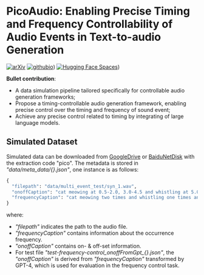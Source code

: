 # PicoAudio: Enabling Precise Timing and Frequency Controllability of Audio Events in Text-to-audio Generation
[![arXiv](https://img.shields.io/badge/arXiv-2308.05734-brightgreen.svg?style=flat-square)](https://arxiv.org/abs/2407.02869) 
[![githubio](https://img.shields.io/badge/GitHub.io-Audio_Samples-blue?logo=Github&style=flat-square)](https://picoaudio.github.io/))
[![Hugging Face Spaces](https://img.shields.io/badge/%F0%9F%A4%97%20Hugging%20Face-Spaces-blue)](https://huggingface.co/spaces/ZeyuXie/PicoAudio))  
  
**Bullet contribution**:
* A data simulation pipeline tailored specifically for controllable audio generation frameworks;
* Propose a timing-controllable audio generation framework, enabling precise control over the timing and frequency of sound event;
* Achieve any precise control related to timing by integrating of large language models.


## Simulated Dataset
Simulated data can be downloaded from [GoogleDrive](https://drive.google.com/file/d/1oez7kzFFhqU9JZQhqJdDshXrRQczBmlp/view?usp=sharing) or [BaiduNetDisk](https://pan.baidu.com/s/1rGrcjtQCEYFpr3o6y9wI8Q?pwd=pico) with the extraction code "pico". 
The metadata is stored in *"data/meta_data/{}.json"*, one instance is as follows:
```python
{
  "filepath": "data/multi_event_test/syn_1.wav",
  "onoffCaption": "cat meowing at 0.5-2.0, 3.0-4.5 and whistling at 5.0-6.5 and explosion at 7.0-8.0, 8.5-9.5",
  "frequencyCaption": "cat meowing two times and whistling one times and explosion two times"
}
```
where:
* *"filepath"* indicates the path to the audio file.  
* *"frequencyCaption"* contains information about the occurrence frequency.
* *"onoffCaption"* contains on- & off-set information.
* For test file *"test-frequency-control_onoffFromGpt_{}.json"*, the *"onoffCaption"* is derived from *"frequencyCaption"* transformed by GPT-4, which is used for evaluation in the frequency control task.

<!--
### Hi there 👋
**PicoAudio/PicoAudio** is a ✨ _special_ ✨ repository because its `README.md` (this file) appears on your GitHub profile.

Here are some ideas to get you started:

- 🔭 I’m currently working on ...
- 🌱 I’m currently learning ...
- 👯 I’m looking to collaborate on ...
- 🤔 I’m looking for help with ...
- 💬 Ask me about ...
- 📫 How to reach me: ...
- 😄 Pronouns: ...
- ⚡ Fun fact: ...
-->
